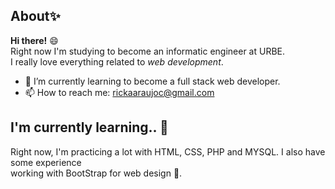 <h2>About✨</h2>

<b>Hi there!</b> 😄 <br>
Right now I'm studying to become an informatic engineer at URBE. <br>
I really love everything related to <i>web development</i>.

- 🌱 I’m currently learning to become a full stack web developer.
- 📫 How to reach me: rickaaraujoc@gmail.com

<h2>I'm currently learning.. 📖</h2>

Right now, I'm practicing a lot with HTML, CSS, PHP and MYSQL. I also have some experience <br>
working with BootStrap for web design 👀.

